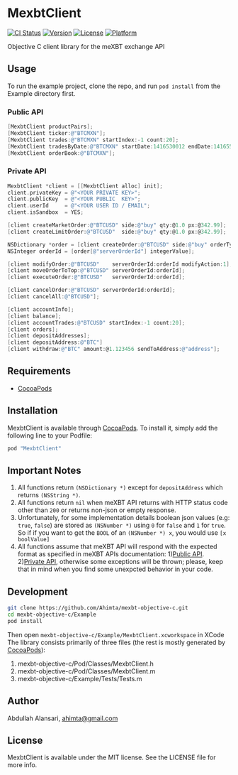 # MexbtClient

[![CI Status](http://img.shields.io/travis/Ahimta/mexbt-objective-c.svg?style=flat)](https://travis-ci.org/Ahimta/mexbt-objective-c)
[![Version](https://img.shields.io/cocoapods/v/MexbtClient.svg?style=flat)](http://cocoapods.org/pods/MexbtClient)
[![License](https://img.shields.io/cocoapods/l/MexbtClient.svg?style=flat)](http://cocoapods.org/pods/MexbtClient)
[![Platform](https://img.shields.io/cocoapods/p/MexbtClient.svg?style=flat)](http://cocoapods.org/pods/MexbtClient)

Objective C client library for the meXBT exchange API

## Usage

To run the example project, clone the repo, and run `pod install` from the Example directory first.

### Public API
```objective-c
[MexbtClient productPairs];
[MexbtClient ticker:@"BTCMXN"];
[MexbtClient trades:@"BTCMXN" startIndex:-1 count:20];
[MexbtClient tradesByDate:@"BTCMXN" startDate:1416530012 endDate:1416559390];
[MexbtClient orderBook:@"BTCMXN"];
```

### Private API
```objective-c
MexbtClient *client = [[MexbtClient alloc] init];
client.privateKey = @"<YOUR PRIVATE KEY>";
client.publicKey  = @"<YOUR PUBLIC  KEY>";
client.userId     = @"<YOUR USER ID / EMAIL";
client.isSandbox  = YES;

[client createMarketOrder:@"BTCUSD" side:@"buy" qty:@1.0 px:@342.99];
[client createLimitOrder:@"BTCUSD"  side:@"buy" qty:@1.0 px:@342.99];

NSDictionary *order = [client createOrder:@"BTCUSD" side:@"buy" orderType:0 qty:@1.0 px:@342.99];
NSInteger orderId = [order[@"serverOrderId"] integerValue];

[client modifyOrder:@"BTCUSD"    serverOrderId:orderId modifyAction:1];
[client moveOrderToTop:@"BTCUSD" serverOrderId:orderId];
[client executeOrder:@"BTCUSD"   serverOrderId:orderId];

[client cancelOrder:@"BTCUSD" serverOrderId:orderId];
[client cancelAll:@"BTCUSD"];

[client accountInfo];
[client balance];
[client accountTrades:@"BTCUSD" startIndex:-1 count:20];
[client orders];
[client depositAddresses];
[client depositAddress:@"BTC"]
[client withdraw:@"BTC" amount:@1.123456 sendToAddress:@"address"];
```

## Requirements
* [CocoaPods](http://cocoapods.org)

## Installation

MexbtClient is available through [CocoaPods](http://cocoapods.org). To install
it, simply add the following line to your Podfile:

```ruby
pod "MexbtClient"
```

## Important Notes
1. All functions return `(NSDictionary *)` except for `depositAddress` which returns `(NSString *)`.
2. All functions return `nil` when meXBT API returns with HTTP status code other than `200` or returns non-json or empty response. 
3. Unfortunately, for some implementation details boolean json values (e.g: `true`, `false`) are stored as `(NSNumber *)` using `0` for `false` and `1` for `true`. So if if you want to get the `BOOL` of an `(NSNumber *) x`, you would use `[x boolValue]`
4. All functions assume that meXBT API will respond with the expected format as specified in meXBT APIs documentation: 1)[Public API](http://docs.mexbtpublicapi.apiary.io/#reference/mexbt-exchange-data). 2)[Private API](http://docs.mexbtprivateapi.apiary.io/#), otherwise some exceptions will be thrown; please, keep that in mind when you find some unexpcted behavior in your code.

## Development
```bash
git clone https://github.com/Ahimta/mexbt-objective-c.git
cd mexbt-objective-c/Example
pod install
```

Then open `mexbt-objective-c/Example/MexbtClient.xcworkspace` in XCode
The library consists primarily of three files (the rest is mostly generated by [CocoaPods](http://cocoapods.org)):
1. mexbt-objective-c/Pod/Classes/MexbtClient.h
2. mexbt-objective-c/Pod/Classes/MexbtClient.m
3. mexbt-objective-c/Example/Tests/Tests.m

## Author

Abdullah Alansari, ahimta@gmail.com

## License

MexbtClient is available under the MIT license. See the LICENSE file for more info.
